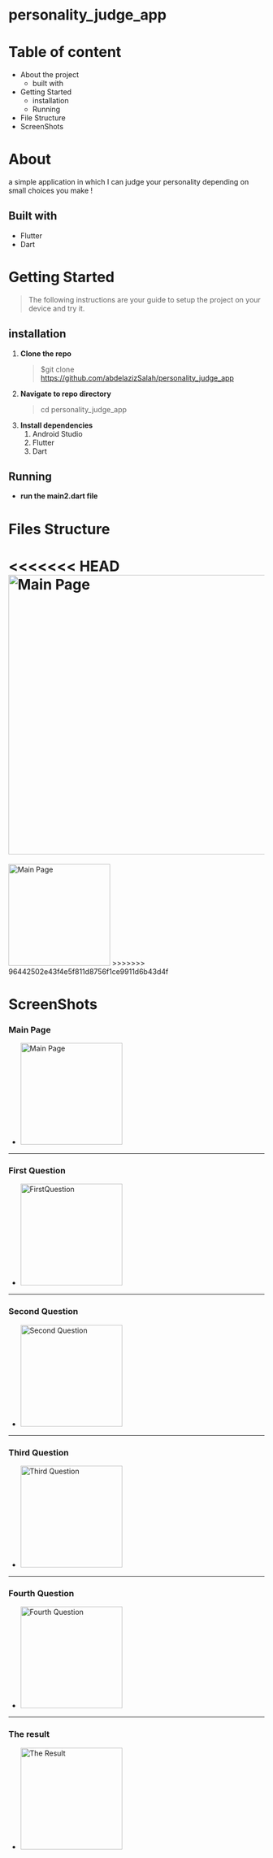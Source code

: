# personality_judge_app

# Table of content
* About the project 
  * built with
* Getting Started 
  * installation
  * Running
* File Structure
* ScreenShots

# About
 a simple application in which I can judge your personality depending on small choices you make !

## Built with
* Flutter
* Dart 

# Getting Started 
> The following instructions are your guide to setup the project on your device and try it.

## installation 
1. __Clone the repo__
   >$git clone https://github.com/abdelazizSalah/personality_judge_app
2. __Navigate to repo directory__
   >cd personality_judge_app
3. __Install dependencies__ 
   1. Android Studio
   2. Flutter 
   3. Dart  

## Running 
* **run the main2.dart file**

# Files Structure
<<<<<<< HEAD
 <img src="./images/PersonalityQuiz.jpeg" alt="Main Page" width="550"/>
=======
<img src="./images./PersonalityQuiz.jpeg" alt="Main Page" width="200"/>
>>>>>>> 96442502e43f4e5f811d8756f1ce9911d6b43d4f

# ScreenShots
 ### **Main Page**
* <img src="./images/MainPage.jpeg" alt="Main Page" width="200"/>
 -------
 ### **First Question**
* <img src="./images/FirstQues.jpeg" alt="FirstQuestion" width="200"/>
 -------
 ### **Second Question**
* <img src="./images/SecondQues.jpeg" alt="Second Question" width="200"/>
 -------
 ### **Third Question**
* <img src="./images/ThirdQues.jpeg" alt="Third Question" width="200"/>
 -------
 ### **Fourth Question**
* <img src="./images/FourthQues.jpeg" alt="Fourth Question" width="200"/>
 -------
 ### **The result**
* <img src="./images/Result.jpeg" alt="The Result" width="200"/>
